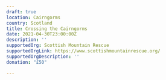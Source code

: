 ```yaml
---
draft: true
location: Cairngorms
country: Scotland
title: Crossing the Cairngorms
date: 2021-04-30T23:00:00Z
description: ''
supportedOrg: Scottish Mountain Rescue
supportedOrgLink: https://www.scottishmountainrescue.org/
supportedOrgDescription: ''
donation: "£50"

---
```

